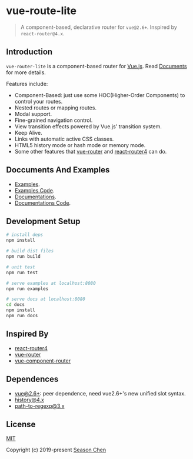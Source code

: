 # vue-route-lite

> A component-based, declarative router for `vue@2.6+`. Inspired by `react-router@4.x`.

## Introduction

`vue-router-lite` is a component-based router for [Vue.js](http://vuejs.org/). Read [Documents](http://ccqgithub.github.io/vue-router-lite/docs/) for more details.

Features include:

- Component-Based: just use some HOC(Higher-Order Components) to control your routes.
- Nested routes or mapping routes.
- Modal support.
- Fine-grained navigation control.
- View transition effects powered by Vue.js' transition system.
- Keep Alive.
- Links with automatic active CSS classes.
- HTML5 history mode or hash mode or memory mode.
- Some other features that [vue-router](https://github.com/vuejs/vue-router) and [react-router4](https://reacttraining.com/react-router/) can do.

## Doccuments And Examples

- [Examples](http://ccqgithub.github.io/vue-router-lite/examples/).
- [Examples Code](http://ccqgithub.github.io/vue-router-lite/tree/master/examples).
- [Documentations](http://ccqgithub.github.io/vue-router-lite/docs/).
- [Documentations Code](https://github.com/ccqgithub/vue-router-lite/tree/master/docs).

## Development Setup

```sh
# install deps
npm install

# build dist files
npm run build

# unit test
npm run test

# serve examples at localhost:8080
npm run examples

# serve docs at localhost:8080
cd docs
npm install
npm run docs
```

## Inspired By

- [react-router4](https://reacttraining.com/react-router/)
- [vue-router](https://github.com/vuejs/vue-router)
- [vue-component-router](https://github.com/blocka/vue-component-router)

## Dependences

- [vue@2.6+](https://vuejs.org/): peer dependence, need vue2.6+'s new unified slot syntax.
- [history@4.x](https://github.com/ReactTraining/history)
- [path-to-regexp@3.x](https://github.com/pillarjs/path-to-regexp)

## License

[MIT](http://opensource.org/licenses/MIT)

Copyright (c) 2019-present [Season Chen](https://github.com/ccqgithub)
